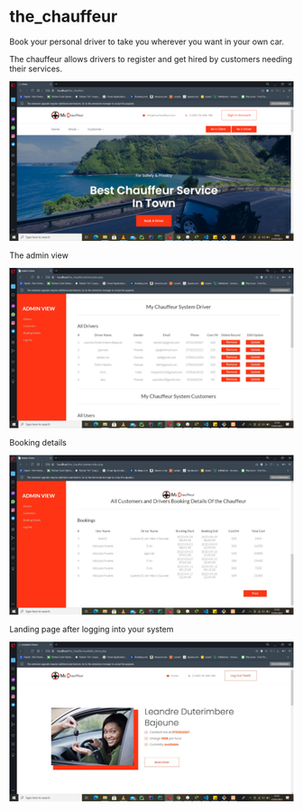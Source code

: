# the_chauffeur

Book your personal driver to take you wherever you want in your own car.

The chauffeur allows drivers to register and get hired by customers needing their services.

![home_page_image](https://github.com/ADeogratias/the_chauffeur/blob/master/img/the%20chauffeurimg1.png)

The admin view

![admin_view_page](https://github.com/ADeogratias/the_chauffeur/blob/master/img/the%20chauffeurimg2.JPG)

Booking details

![booking_details](https://github.com/ADeogratias/the_chauffeur/blob/master/img/the%20chauffeurimg3.JPG)

Landing page after logging into your system

![login_landing_page](https://github.com/ADeogratias/the_chauffeur/blob/master/img/the%20chauffeurimg4.JPG)
